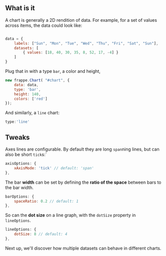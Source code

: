 ## What is it

A chart is generally a 2D rendition of data. For example, for a set of values across items, the data could look like:
```js

data = {
	labels: ["Sun", "Mon", "Tue", "Wed", "Thu", "Fri", "Sat", "Sun"],
	datasets: [
		{ values: [18, 40, 30, 35, 8, 52, 17, -4] }
	]
}
```

Plug that in with a type `bar`, a color and height,

```js
new frappe.Chart( "#chart", {
    data: data,
    type: 'bar',
    height: 140,
    colors: ['red']
});
```
<div class="demo" id="bar-basic-1"></div>

And similarly, a `line` chart:

```js
type:'line'
```
<div class="demo" id="line-basic-1"></div>

## Tweaks

Axes lines are configurable. By default they are long `span`ning lines, but can also be short `tick`s:`

```js
axisOptions: {
	xAxisMode: 'tick' // default: 'span'
},
```
<div class="demo" id="bar-axis-tick"></div>

The bar <b>width</b> can be set by defining the <b>ratio of the space</b> between bars to the bar width.

```js
barOptions: {
	spaceRatio: 0.2 // default: 1
},
```
<div class="demo" id="bar-barwidth"></div>

So can the <b>dot size</b> on a line graph, with the `dotSize` property in `lineOptions`.

```js
lineOptions: {
	dotSize: 8 // default: 4
},
```
<div class="demo" id="line-dotsize"></div>

Next up, we'll discover how multiple datasets can behave in different charts.
